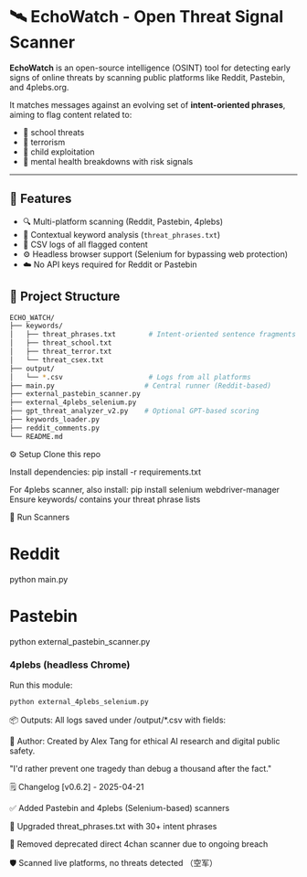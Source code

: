 # 🛰️ EchoWatch - Open Threat Signal Scanner

**EchoWatch** is an open-source intelligence (OSINT) tool for detecting early signs of online threats by scanning public platforms like Reddit, Pastebin, and 4plebs.org.

It matches messages against an evolving set of **intent-oriented phrases**, aiming to flag content related to:
- 🏫 school threats
- 🧨 terrorism
- 🧒 child exploitation
- 🧠 mental health breakdowns with risk signals

---

## 🚀 Features

- 🔍 Multi-platform scanning (Reddit, Pastebin, 4plebs)
- 🧠 Contextual keyword analysis (`threat_phrases.txt`)
- 🧾 CSV logs of all flagged content
- ⚙️ Headless browser support (Selenium for bypassing web protection)
- ☁️ No API keys required for Reddit or Pastebin


## 📁 Project Structure


```bash
ECHO_WATCH/
├── keywords/
│   ├── threat_phrases.txt        # Intent-oriented sentence fragments
│   ├── threat_school.txt
│   ├── threat_terror.txt
│   └── threat_csex.txt
├── output/
│   └── *.csv                     # Logs from all platforms
├── main.py                      # Central runner (Reddit-based)
├── external_pastebin_scanner.py
├── external_4plebs_selenium.py
├── gpt_threat_analyzer_v2.py    # Optional GPT-based scoring
├── keywords_loader.py
├── reddit_comments.py
└── README.md

```
⚙️ Setup
Clone this repo

Install dependencies:
pip install -r requirements.txt

For 4plebs scanner, also install:
pip install selenium webdriver-manager
Ensure keywords/ contains your threat phrase lists


🧪 Run Scanners
# Reddit
python main.py

# Pastebin
python external_pastebin_scanner.py

### 4plebs (headless Chrome)

Run this module:

```bash
python external_4plebs_selenium.py

```

📦 Outputs: All logs saved under /output/*.csv with fields:

🧠 Author: Created by Alex Tang for ethical AI research and digital public safety.

"I'd rather prevent one tragedy than debug a thousand after the fact."

🗒️ Changelog [v0.6.2] - 2025-04-21

✅ Added Pastebin and 4plebs (Selenium-based) scanners

🧠 Upgraded threat_phrases.txt with 30+ intent phrases

🧹 Removed deprecated direct 4chan scanner due to ongoing breach

🛡️ Scanned live platforms, no threats detected （空军）



